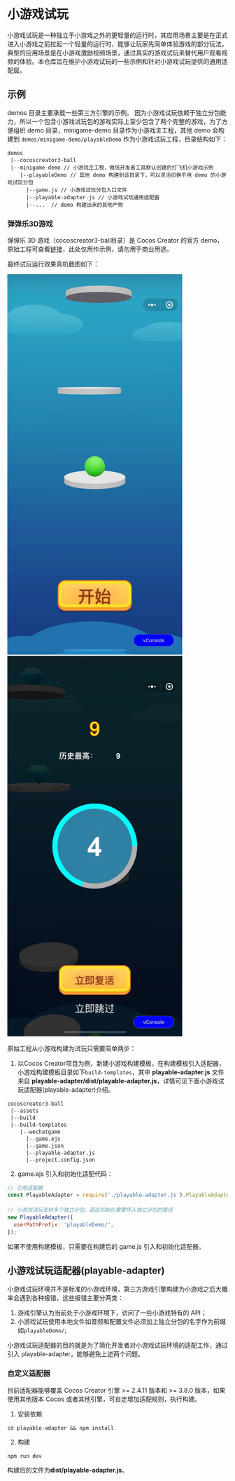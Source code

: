 # 小游戏试玩
小游戏试玩是一种独立于小游戏之外的更轻量的运行时，其应用场景主要是在正式进入小游戏之前拉起一个轻量的运行时，能够让玩家先简单体验游戏的部分玩法，典型的应用场景是在小游戏激励视频场景，通过真实的游戏试玩来替代用户观看视频的体验。本仓库旨在维护小游戏试玩的一些示例和针对小游戏试玩提供的通用适配层。

## 示例

demos 目录主要承载一些第三方引擎的示例。
因为小游戏试玩依赖于独立分包能力，所以一个包含小游戏试玩包的游戏实际上至少包含了两个完整的游戏，为了方便组织 demo 目录，minigame-demo 目录作为小游戏主工程，其他 demo 会构建到 `demos/minigame-demo/playableDemo` 作为小游戏试玩工程，目录结构如下：
```
demos
 |--cocoscreator3-ball
 |--minigame-demo // 小游戏主工程，微信开发者工具默认创建的打飞机小游戏示例
    |--playableDemo // 其他 demo 构建到该目录下，可以灵活切换不用 demo 的小游戏试玩分包
      |--game.js // 小游戏试玩分包入口文件
      |--playable-adapter.js // 小游戏试玩通用适配器
      |--...  // demo 构建出来的其他产物

```

### 弹弹乐3D游戏
弹弹乐 3D 游戏（cocoscreator3-ball目录）是 Cocos Creator 的官方 demo，原始工程可查看[链接](https://github.com/cocos/cocos-example-ball)，此处仅用作示例，请勿用于商业用途。

最终试玩运行效果真机截图如下：

<img src="assets/images/balldemo.png" width="400"> <img src="assets/images/balldemo2.png" width="400">

原始工程从小游戏构建为试玩只需要简单两步：
1. 以Cocos Creator项目为例，新建小游戏构建模板，在构建模板引入适配器，小游戏构建模板目录如下`build-templates`，其中 **playable-adapter.js** 文件来自 **playable-adapter/dist/playable-adapter.js**，详情可见下面小游戏试玩适配器(playable-adapter)介绍。
```
cocoscreator3-ball
 |--assets
 |--build
 |--build-templates
    |--wechatgame
      |--game.ejs
      |--game.json
      |--playable-adapter.js
      |--project.config.json

```

2. game.ejs 引入和初始化适配代码：
``` js
// 引用适配器
const PlayableAdapter = require('./playable-adapter.js').PlayableAdapter;

// 小游戏试玩支持多个独立分包，因此初始化需要传入独立分包的路径
new PlayableAdapter({
  userPathPrefix: 'playableDemo/',
});
```

如果不使用构建模板，只需要在构建后的 game.js 引入和初始化适配器。

## 小游戏试玩适配器(playable-adapter)
小游戏试玩环境并不是标准的小游戏环境，第三方游戏引擎构建为小游戏之后大概率会遇到各种报错，这些报错主要分两类：
1. 游戏引擎认为当前处于小游戏环境下，访问了一些小游戏特有的 API；
2. 小游戏试玩使用本地文件如音频和配置文件必须加上独立分包的名字作为前缀如`playableDemo/`;

小游戏试玩适配器的目的就是为了简化开发者对小游戏试玩环境的适配工作，通过引入 playable-adapter，能够避免上述两个问题。

### 自定义适配器
目前适配器能够覆盖 Cocos Creator 引擎 >= 2.4.11 版本和 >= 3.8.0 版本，如果使用其他版本 Cocos 或者其他引擎，可自定增加适配规则，执行构建。

1. 安装依赖
``` shell
cd playable-adapter && npm install
```

2. 构建
``` shell
npm run dev
```

构建后的文件为**dist/playable-adapter.js**。